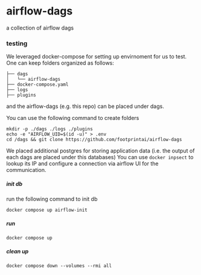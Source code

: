 # airflow-dags
a collection of airflow dags


### testing ###

We leveraged docker-compose for setting up envirnoment for us to test. One can keep folders organized as follows:
```
├── dags
│   └── airflow-dags
├── docker-compose.yaml
├── logs
├── plugins
```
and the airflow-dags (e.g. this repo) can be placed under dags.

You can use the following command to create folders
```
mkdir -p ./dags ./logs ./plugins
echo -e "AIRFLOW_UID=$(id -u)" > .env
cd /dags && git clone https://github.com/footprintai/airflow-dags
```

We placed additional postgres for storing application data (i.e. the output of each dags are placed under this databases)
You can use `docker inpsect` to lookup its IP and configure a connection via airflow UI for the communication.

##### init db #####

run the following command to init db

```
docker compose up airflow-init
```

##### run #####
```
docker compose up
```

##### clean up ######

```
docker compose down --volumes --rmi all
```
